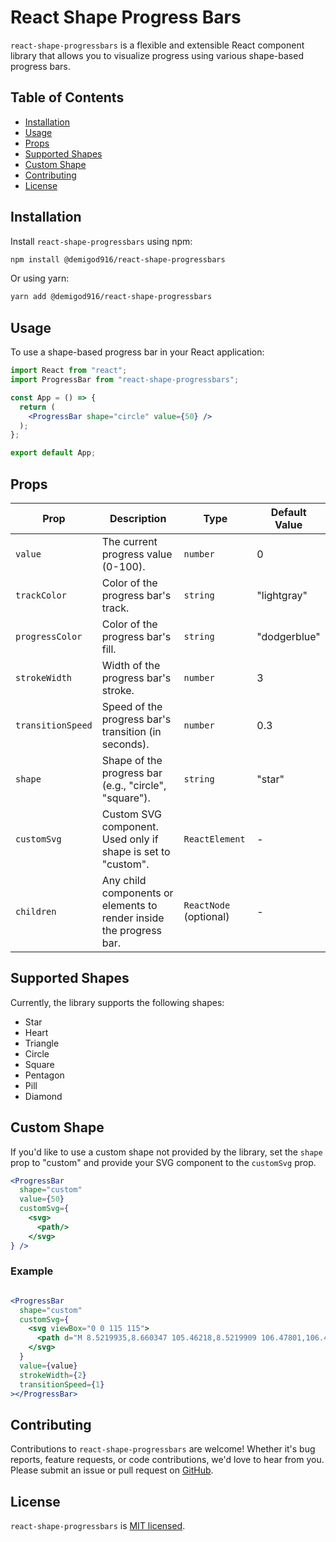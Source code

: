 # React Shape Progress Bars

`react-shape-progressbars` is a flexible and extensible React component library that allows you to visualize progress using various shape-based progress bars.

## Table of Contents

- [Installation](#installation)
- [Usage](#usage)
- [Props](#props)
- [Supported Shapes](#supported-shapes)
- [Custom Shape](#custom-shape)
- [Contributing](#contributing)
- [License](#license)

## Installation

Install `react-shape-progressbars` using npm:

```bash
npm install @demigod916/react-shape-progressbars
```

Or using yarn:

```bash
yarn add @demigod916/react-shape-progressbars
```

## Usage

To use a shape-based progress bar in your React application:

```jsx
import React from "react";
import ProgressBar from "react-shape-progressbars";

const App = () => {
  return (
    <ProgressBar shape="circle" value={50} />
  );
};

export default App;
```

## Props

| Prop              | Description                                                         | Type                         | Default Value   |
|-------------------|---------------------------------------------------------------------|------------------------------|-----------------|
| `value`           | The current progress value (0-100).                                 | `number`                     | 0               |
| `trackColor`      | Color of the progress bar's track.                                  | `string`                     | "lightgray"     |
| `progressColor`   | Color of the progress bar's fill.                                   | `string`                     | "dodgerblue"    |
| `strokeWidth`     | Width of the progress bar's stroke.                                 | `number`                     | 3               |
| `transitionSpeed` | Speed of the progress bar's transition (in seconds).                 | `number`                     | 0.3             |
| `shape`           | Shape of the progress bar (e.g., "circle", "square").               | `string`                     | "star"          |
| `customSvg`       | Custom SVG component. Used only if shape is set to "custom".        | `ReactElement`            | -               |
| `children`        | Any child components or elements to render inside the progress bar. | `ReactNode` (optional) | -               |

## Supported Shapes

Currently, the library supports the following shapes:

- Star
- Heart
- Triangle
- Circle
- Square
- Pentagon
- Pill
- Diamond

## Custom Shape

If you'd like to use a custom shape not provided by the library, set the `shape` prop to "custom" and provide your SVG component to the `customSvg` prop.

```jsx
<ProgressBar
  shape="custom"
  value={50}
  customSvg={
    <svg>
      <path/>
    </svg>
} />
```

### Example

```jsx

<ProgressBar
  shape="custom"
  customSvg={
    <svg viewBox="0 0 115 115">
      <path d="M 8.5219935,8.660347 105.46218,8.5219909 106.47801,106.47801 10.553674,105.37116 9.8280725,12.119245 H 97.770808 l 1.01584,87.579322 -84.024494,-1.106847 -0.87072,-82.875219 h 78.364818 l 0.87072,79.554676 -74.736817,-1.38356 -0.14512,-74.573862 68.061295,0.138357 1.160961,69.731403 -65.739375,-1.38356 V 21.942519 l 58.048012,0.415068 1.596321,61.845114 -54.420011,-1.660273 -0.435361,-56.864299 47.744491,0.276712 1.451201,52.713621 -43.245771,-1.798628 -0.29024,-46.625958 34.393448,0.69178 1.741441,39.569804 -30.475207,-2.07534 -0.58048,-33.620497 23.509446,1.521915 1.160959,28.639684 -20.461925,-2.07534 0.14512,-22.413665 16.108324,0.415068 0.29024,18.124631 -12.915682,-1.660273 -0.435361,-9.823272 h 8.852322 l -0.290241,8.301358 -4.06336,-0.553424 -0.14512,-4.565747" />
    </svg>
  }
  value={value}
  strokeWidth={2}
  transitionSpeed={1}
></ProgressBar>
```

## Contributing

Contributions to `react-shape-progressbars` are welcome! Whether it's bug reports, feature requests, or code contributions, we'd love to hear from you. Please submit an issue or pull request on [GitHub](https://github.com/Demigod916/react-shape-progressbars).

## License

`react-shape-progressbars` is [MIT licensed](./LICENSE).
